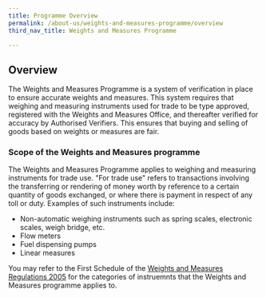 ```yaml
---
title: Programme Overview
permalink: /about-us/weights-and-measures-programme/overview
third_nav_title: Weights and Measures Programme

---
```


## Overview 
The Weights and Measures Programme is a system of verification in place to ensure accurate weights and measures. This system requires that weighing and measuring instruments used for trade to be type approved, registered with the Weights and Measures Office, and thereafter verified for accuracy by Authorised Verifiers. This ensures that buying and selling of goods based on weights or measures are fair.

### Scope of the Weights and Measures programme 

The Weights and Measures Programme applies to weighing and measuring instruments for trade use. "For trade use" refers to transactions involving the transferring or rendering of money worth by reference to a certain quantity of goods exchanged, or where there is payment in respect of any toll or duty. Examples of such instruments include:

- Non-automatic  weighing  instruments  such  as  spring  scales,  electronic scales, weigh bridge, etc.
- Flow meters
- Fuel dispensing pumps
- Linear measures

You may refer to the First Schedule of the [Weights and Measures Regulations 2005](https://sso.agc.gov.sg/SL/WMA1975-S844-2005?DocDate=20180329) for the categories of instruemnts that the Weights and Measures programme applies to.
